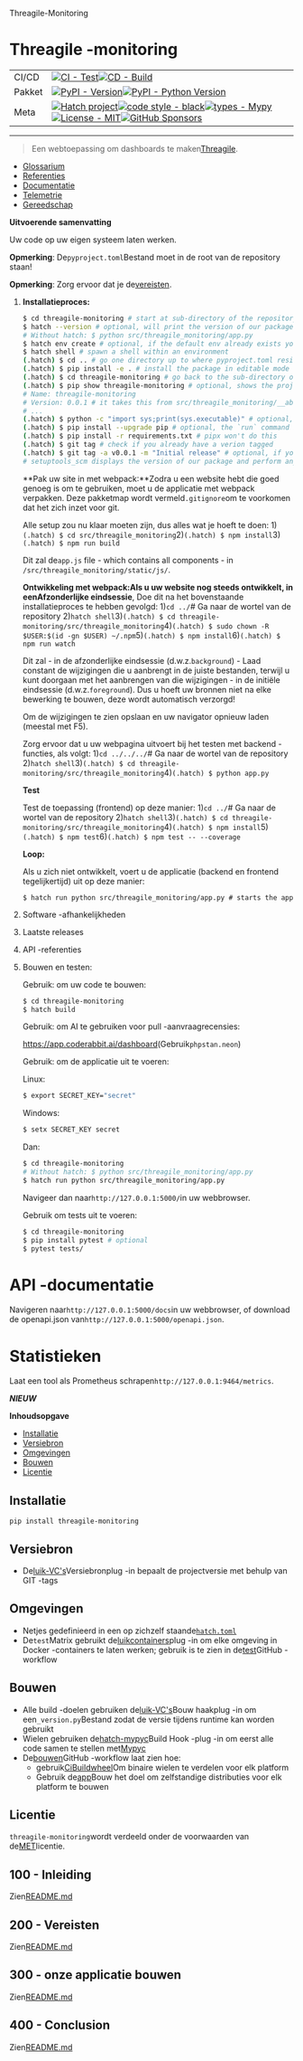 Threagile-Monitoring

# Threagile -monitoring

|        |                                                                                                                                                                                                                                                                                                                                                                                                                                                                                                                                                                                                        |
| ------ | ------------------------------------------------------------------------------------------------------------------------------------------------------------------------------------------------------------------------------------------------------------------------------------------------------------------------------------------------------------------------------------------------------------------------------------------------------------------------------------------------------------------------------------------------------------------------------------------------------ |
| CI/CD  | [![CI - Test](https://github.com/vanHeemstraSystems/threagile-monitoring/actions/workflows/test.yml/badge.svg)](https://github.com/vanHeemstraSystems/threagile-monitoring/actions/workflows/test.yml)[![CD - Build](https://github.com/vanHeemstraSystems/threagile-monitoring/actions/workflows/build.yml/badge.svg)](https://github.com/vanHeemstraSystems/threagile-monitoring/actions/workflows/build.yml)                                                                                                                                                                                        |
| Pakket | [![PyPI - Version](https://img.shields.io/pypi/v/threagile-monitoring.svg?logo=pypi&label=PyPI&logoColor=gold)](https://pypi.org/project/threagile-monitoring/)[![PyPI - Python Version](https://img.shields.io/pypi/pyversions/threagile-monitoring.svg?logo=python&label=Python&logoColor=gold)](https://pypi.org/project/threagile-monitoring/)                                                                                                                                                                                                                                                     |
| Meta   | [![Hatch project](https://img.shields.io/badge/%F0%9F%A5%9A-Hatch-4051b5.svg)](https://github.com/pypa/hatch)[![code style - black](https://img.shields.io/badge/code%20style-black-000000.svg)](https://github.com/psf/black)[![types - Mypy](https://img.shields.io/badge/types-Mypy-blue.svg)](https://github.com/ambv/black)[![License - MIT](https://img.shields.io/badge/license-MIT-9400d3.svg)](https://spdx.org/licenses/)[![GitHub Sponsors](https://img.shields.io/github/sponsors/vanHeemstraSystems?logo=GitHub%20Sponsors&style=social)](https://github.com/sponsors/vanHeemstraSystems) |

* * *

> Een webtoepassing om dashboards te maken[Threagile](https://threagile.io).

-   [Glossarium](./GLOSSARY.md)
-   [Referenties](./REFERENCES.md)
-   [Documentatie](./DOCUMENTATION.md)
-   [Telemetrie](./TELEMETRY.md)
-   [Gereedschap](./TOOLING.md)

**Uitvoerende samenvatting**

Uw code op uw eigen systeem laten werken.

**Opmerking**: De`pyproject.toml`Bestand moet in de root van de repository staan!

**Opmerking**: Zorg ervoor dat je de[vereisten](./200/README.md).

1.  **Installatieproces:**

    ```bash
    $ cd threagile-monitoring # start at sub-directory of the repository where the requirements.txt file is kept.
    $ hatch --version # optional, will print the version of our package to the terminal without modifying the source directory (e.g. `0.0.1`).
    # Without hatch: $ python src/threagile_monitoring/app.py
    $ hatch env create # optional, if the default env already exists you will be told
    $ hatch shell # spawn a shell within an environment
    (.hatch) $ cd .. # go one directory up to where pyproject.toml resides
    (.hatch) $ pip install -e . # install the package in editable mode
    (.hatch) $ cd threagile-monitoring # go back to the sub-directory of the repository where the requirements.txt file is kept.
    (.hatch) $ pip show threagile-monitoring # optional, shows the project details, here 'threagile-monitoring', from `pyproject.toml`
    # Name: threagile-monitoring
    # Version: 0.0.1 # it takes this from src/threagile_monitoring/__about__.py
    # ...
    (.hatch) $ python -c "import sys;print(sys.executable)" # optional, see where your environment's python is located
    (.hatch) $ pip install --upgrade pip # optional, the `run` command allows you to execute commands in an environment as if you had already entered it.
    (.hatch) $ pip install -r requirements.txt # pipx won't do this
    (.hatch) $ git tag # check if you already have a verion tagged
    (.hatch) $ git tag -a v0.0.1 -m "Initial release" # optional, if you have no tags yet
    # setuptools_scm displays the version of our package and perform any side-effects like writing to a file. (here: `__about__.py`)
    ```

    **Pak uw site in met webpack:**Zodra u een website hebt die goed genoeg is om te gebruiken, moet u de applicatie met webpack verpakken. Deze pakketmap wordt vermeld`.gitignore`om te voorkomen dat het zich inzet voor git.

    Alle setup zou nu klaar moeten zijn, dus alles wat je hoeft te doen:
    1)`(.hatch) $ cd src/threagile_monitoring`2)`(.hatch) $ npm install`3)`(.hatch) $ npm run build`

    Dit zal de`app.js` file - which contains all components - in `/src/threagile_monitoring/static/js/`.

    **Ontwikkeling met webpack:**Als u uw website nog steeds ontwikkelt, in een**Afzonderlijke eindsessie**, Doe dit na het bovenstaande installatieproces te hebben gevolgd:
    1)`cd ../`# Ga naar de wortel van de repository
    2)`hatch shell`3)`(.hatch) $ cd threagile-monitoring/src/threagile_monitoring`4)`(.hatch) $ sudo chown -R $USER:$(id -gn $USER) ~/.npm`5)`(.hatch) $ npm install`6)`(.hatch) $ npm run watch`

    Dit zal - in de afzonderlijke eindsessie (d.w.z.`background`) - Laad constant de wijzigingen die u aanbrengt in de juiste bestanden, terwijl u kunt doorgaan met het aanbrengen van die wijzigingen - in de initiële eindsessie (d.w.z.`foreground`). Dus u hoeft uw bronnen niet na elke bewerking te bouwen, deze wordt automatisch verzorgd!

    Om de wijzigingen te zien opslaan en uw navigator opnieuw laden (meestal met F5).

    Zorg ervoor dat u uw webpagina uitvoert bij het testen met backend -functies, als volgt:
    1)`cd ../../../`# Ga naar de wortel van de repository
    2)`hatch shell`3)`(.hatch) $ cd threagile-monitoring/src/threagile_monitoring`4)`(.hatch) $ python app.py`

    **Test**

    Test de toepassing (frontend) op deze manier:
    1)`cd ../`# Ga naar de wortel van de repository
    2)`hatch shell`3)`(.hatch) $ cd threagile-monitoring/src/threagile_monitoring`4)`(.hatch) $ npm install`5)`(.hatch) $ npm test`6)`(.hatch) $ npm test -- --coverage`

    **Loop:**

    Als u zich niet ontwikkelt, voert u de applicatie (backend en frontend tegelijkertijd) uit op deze manier:

        $ hatch run python src/threagile_monitoring/app.py # starts the app 

2.  Software -afhankelijkheden

3.  Laatste releases

4.  API -referenties

5.  Bouwen en testen:

    Gebruik: om uw code te bouwen:

    ```bash
    $ cd threagile-monitoring
    $ hatch build
    ```

    Gebruik: om AI te gebruiken voor pull -aanvraagrecensies:

    <https://app.coderabbit.ai/dashboard>(Gebruik`phpstan.neon`)

    Gebruik: om de applicatie uit te voeren:

    Linux:

    ```bash
    $ export SECRET_KEY="secret"
    ```

    Windows:

    ```bash
    $ setx SECRET_KEY secret
    ```

    Dan:

    ```bash
    $ cd threagile-monitoring
    # Without hatch: $ python src/threagile_monitoring/app.py
    $ hatch run python src/threagile_monitoring/app.py
    ```

    Navigeer dan naar`http://127.0.0.1:5000/`in uw webbrowser.

    Gebruik om tests uit te voeren:

    ```bash
    $ cd threagile-monitoring
    $ pip install pytest # optional
    $ pytest tests/
    ```

# API -documentatie

Navigeren naar`http://127.0.0.1:5000/docs`in uw webbrowser, of download de openapi.json van`http://127.0.0.1:5000/openapi.json`.

# Statistieken

Laat een tool als Prometheus schrapen`http://127.0.0.1:9464/metrics`.

**_NIEUW_**

**Inhoudsopgave**

-   [Installatie](#installation)
-   [Versiebron](#version-source)
-   [Omgevingen](#environments)
-   [Bouwen](#build)
-   [Licentie](#license)

## Installatie

```console
pip install threagile-monitoring
```

## Versiebron

-   De[luik-VC's](https://github.com/ofek/hatch-vcs)Versiebronplug -in bepaalt de projectversie met behulp van GIT -tags

## Omgevingen

-   Netjes gedefinieerd in een op zichzelf staande[`hatch.toml`](https://hatch.pypa.io/latest/intro/#configuration)
-   De`test`Matrix gebruikt de[luikcontainers](https://github.com/ofek/hatch-containers)plug -in om elke omgeving in Docker -containers te laten werken; gebruik is te zien in de[test](.github/workflows/test.yml)GitHub -workflow

## Bouwen

-   Alle build -doelen gebruiken de[luik-VC's](https://github.com/ofek/hatch-vcs)Bouw haakplug -in om een`_version.py`Bestand zodat de versie tijdens runtime kan worden gebruikt
-   Wielen gebruiken de[hatch-mypyc](https://github.com/ofek/hatch-mypyc)Build Hook -plug -in om eerst alle code samen te stellen met[Mypyc](https://github.com/mypyc/mypyc)
-   De[bouwen](.github/workflows/build.yml)GitHub -workflow laat zien hoe:
    -   gebruik[CiBuildwheel](https://github.com/pypa/cibuildwheel)Om binaire wielen te verdelen voor elk platform
    -   Gebruik de[app](https://hatch.pypa.io/latest/plugins/builder/app/)Bouw het doel om zelfstandige distributies voor elk platform te bouwen

## Licentie

`threagile-monitoring`wordt verdeeld onder de voorwaarden van de[MET](https://spdx.org/licenses/MIT.html)licentie.

## 100 - Inleiding

Zien[README.md](./100/README.md)

## 200 - Vereisten

Zien[README.md](./200/README.md)

## 300 - onze applicatie bouwen

Zien[README.md](./300/README.md)

## 400 - Conclusion

Zien[README.md](./400/README.md)

